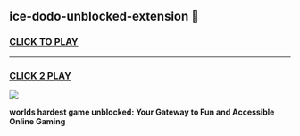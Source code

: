 
## ice-dodo-unblocked-extension 👋
<h3>
<a href="https://premium.freeplayer.one?title=ice-dodo-unblocked-extension&ref=14F">CLICK TO PLAY</a></h3>
<hr>

<h3>
<a href="https://premium.freeplayer.one?title=ice-dodo-unblocked-extension&ref=14F">CLICK 2 PLAY</a>
  
</h3>

<a href="https://premium.freeplayer.one?title=ice-dodo-unblocked-extension&ref=12F/"><img src="https://clearcache.store/games.png"></a>


**worlds hardest game unblocked: Your Gateway to Fun and Accessible Online Gaming**
